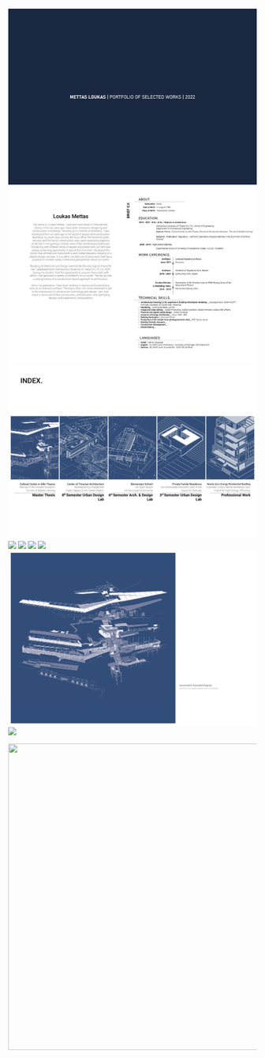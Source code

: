 ![](/img/Mettas_Portfolio.png)
![](/img/Mettas_Portfolio2.png)
![](/img/Mettas_Portfolio3.png)
![](/img/Mettas_Portfolio4.png)
![](/img/Mettas_Portfolio5.png)
![](/img/Mettas_Portfolio6.png)
![](/img/Mettas_Portfolio7.png)
![](/img/Mettas_Portfolio8.png)
![](/img/Mettas_Portfolio9.png)
  
  <p align="center">
  <img width="877" height="620" src="https://github.com/loukmett/portfolio/blob/main/img/Mettas_Portfolio21.png">
</p>
